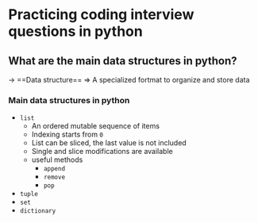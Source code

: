 # Practicing coding interview questions in python

## What are the main data structures in python?

-> ==Data structure== => A specialized fortmat to organize and store data

### Main data structures in python
- `list`
	- An ordered mutable sequence of items
	- Indexing starts from `0`
	- List can be sliced, the last value is not included
	- Single and slice modifications are available
	- useful methods
		- `append`
		- `remove`
		- `pop`
- `tuple`
- `set`
- `dictionary`